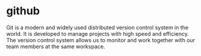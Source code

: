 # github
Git is a modern and widely used distributed version control system in the world. It is developed to manage projects with high speed and efficiency. The version control system allows us to monitor and work together with our team members at the same workspace.
